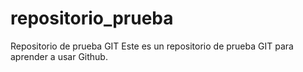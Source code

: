 # repositorio_prueba
Repositorio de prueba GIT
Este es un repositorio de prueba GIT para aprender a usar Github.
